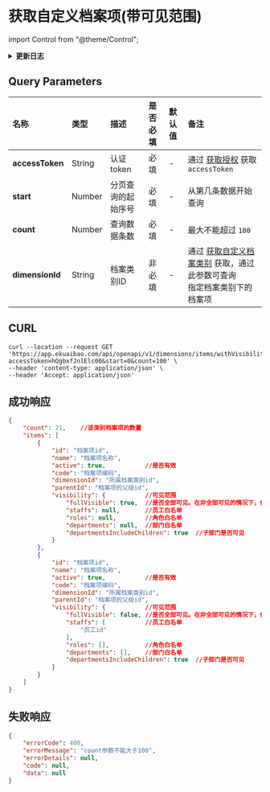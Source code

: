 # 获取自定义档案项(带可见范围)

import Control from "@theme/Control";

<Control
method="GET"
url="/api/openapi/v1/dimensions/items/withVisibility"
/>

<details>
  <summary><b>更新日志</b></summary>
  <div>

  [**0.7.136**](/docs/open-api/notice/update-log#07136) -> 🆕 新增了支持按 `dimensionId`（档案类别ID）参数过滤数据。<br/>

  </div>
</details>

## Query Parameters

| 名称 | 类型 | 描述 | 是否必填 | 默认值 | 备注 |
| :--- | :--- | :--- | :--- |:--- | :--- |
| **accessToken** | String  | 认证token	     | 必填  | - | 通过 [获取授权](/docs/open-api/getting-started/auth) 获取 `accessToken` |
| **start**       | Number  | 分页查询的起始序号 | 必填  | - | 从第几条数据开始查询 |
| **count**       | Number  | 查询数据条数      | 必填  | - | 最大不能超过 `100` | 
| **dimensionId** | String  | 档案类别ID       | 非必填 | - | 通过 [获取自定义档案类别](/docs/open-api/dimensions/get-dimensions) 获取，通过此参数可查询<br/>指定档案类别下的档案项 |

## CURL
```shell
curl --location --request GET 'https://app.ekuaibao.com/api/openapi/v1/dimensions/items/withVisibility?accessToken=hQgbxfJnlElc00&start=0&count=100' \
--header 'content-type: application/json' \
--header 'Accept: application/json'
```

## 成功响应
```json
{
    "count": 21,    //该类别档案项的数量
    "items": [
        {
            "id": "档案项id", 
            "name": "档案项名称", 
            "active": true,           //是否有效
            "code": "档案项编码", 
            "dimensionId": "所属档案类别id", 
            "parentId": "档案项的父级id",
            "visibility": {           //可见范围
                "fullVisible": true,  //是否全部可见。在非全部可见的情况下，仅白名单内的员工可见。
                "staffs": null,       //员工白名单
                "roles": null,        //角色白名单
                "departments": null,  //部门白名单
                "departmentsIncludeChildren": true  //子部门是否可见
            }
        },
        {
            "id": "档案项id",
            "name": "档案项名称",
            "active": true,           //是否有效
            "code": "档案项编码",
            "dimensionId": "所属档案类别id",
            "parentId": "档案项的父级id",
            "visibility": {           //可见范围
                "fullVisible": false, //是否全部可见。在非全部可见的情况下，仅白名单内的员工可见。
                "staffs": [           //员工白名单
                    "员工id"
                ],
                "roles": [],          //角色白名单
                "departments": [],    //部门白名单
                "departmentsIncludeChildren": true  //子部门是否可见
            }
        }
    ]
}
```

## 失败响应
```json
{
    "errorCode": 400,
    "errorMessage": "count参数不能大于100",
    "errorDetails": null,
    "code": null,
    "data": null
}
```